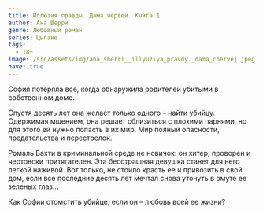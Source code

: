 ```yaml
---
title: Иллюзия правды. Дама червей. Книга 1
author: Ана Шерри
genre: Любовный роман
series: Цыгане
tags:
  - 18+
image: /src/assets/img/ana_sherri__illyuziya_pravdy._dama_chervej.jpeg
have: true
---
```

София потеряла все, когда обнаружила родителей убитыми в собственном доме.

Спустя десять лет она желает только одного – найти убийцу. Одержимая мщением, она решает сблизиться с плохими парнями, но для этого ей нужно попасть в их мир. Мир полный опасности, предательства и перестрелок.

Ромаль Бахти в криминальной среде не новичок: он хитер, проворен и чертовски притягателен. Эта бесстрашная девушка станет для него легкой наживой. Вот только, не стоило красть ее и привозить в свой дом, если все последние десять лет мечтал снова утонуть в омуте ее зеленых глаз…

Как Софии отомстить убийце, если он – любовь всей ее жизни?
